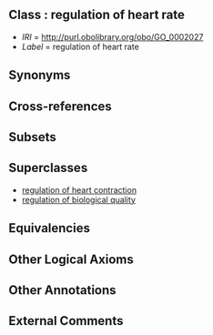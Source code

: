 
## Class : regulation of heart rate

 * *IRI* = http://purl.obolibrary.org/obo/GO_0002027
 * *Label* = regulation of heart rate

## Synonyms


## Cross-references


## Subsets


## Superclasses

 * [regulation of heart contraction](../../GO/16/GO_0008016.md)
 * [regulation of biological quality](../../GO/08/GO_0065008.md)

## Equivalencies


## Other Logical Axioms


## Other Annotations


## External Comments

